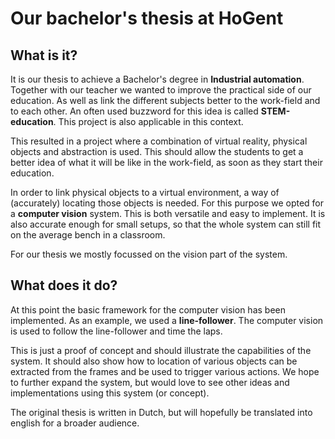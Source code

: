 
# Our bachelor's thesis at HoGent

## What is it?
It is our thesis to achieve a Bachelor's degree in **Industrial automation**.
Together with our teacher we wanted to improve the practical side of our education. As well as link the different
subjects better to the work-field and to each other. An often used buzzword for this idea is called **STEM-education**.
This project is also applicable in this context.

This resulted in a project where a combination of virtual reality, physical objects and abstraction is used.
This should allow the students to get a better idea of what it will be like in the work-field, as soon as they start
their education.

In order to link physical objects to a virtual environment, a way of (accurately) locating those objects is needed.
For this purpose we opted for a **computer vision** system. This is both versatile and easy to implement. It is also
accurate enough for small setups, so that the whole system can still fit on the average bench in a classroom.

For our thesis we mostly focussed on the vision part of the system.

## What does it do?
At this point the basic framework for the computer vision has been implemented. As an example, we used a
**line-follower**. The computer vision is used to follow the line-follower and time the laps.

This is just a proof of concept and should illustrate the capabilities of the system. It should also show how to
location of various objects can be extracted from the frames and be used to trigger various actions.
We hope to further expand the system, but would love to see other ideas and implementations using this system
(or concept).

The original thesis is written in Dutch, but will hopefully be translated into english for a broader audience.